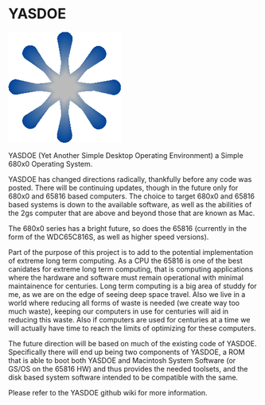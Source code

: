 # YASDOE

![alt text](https://github.com/David-SWUSA-RISCOS/YASDOE/raw/main/docs/gifs/logo.gif "YASDOE Logo")

YASDOE (Yet Another Simple Desktop Operating Environment) a Simple  680x0 Operating System.

YASDOE has changed directions radically, thankfully before any code was posted.  There will be continuing updates, though in the future only for 680x0 and 65816 based computers.  The choice to target 680x0 and 65816 based systems is down to the available software, as well as the abilities of the 2gs computer that are above and beyond those that are known as Mac.

The 680x0 series has a bright future, so does the 65816 (currently in the form of the WDC65C816S, as well as higher speed versions).

Part of the purpose of this project is to add to the potential implementation of extreme long term computing. As a CPU the 65816 is one of the best canidates for extreme long term computing, that is computing applications where the hardware and software must remain operational with minimal maintainence for centuries.  Long term computing is a big area of studdy for me, as we are on the edge of seeing deep space travel.  Also we live in a world where reducing all forms of waste is needed (we create way too much waste), keeping our computers in use for centuries will aid in reducing this waste.  Also if computers are used for centuries at a time we will actually have time to reach the limits of optimizing for these computers.

The future direction will be based on much of the existing code of YASDOE.  Specifically there will end up being two components of YASDOE, a ROM that is able to boot both YASDOE and Macintosh System Software (or GS/OS on the 65816 HW) and thus provides the needed toolsets, and the disk based system software intended to be compatible with the same.

Please refer to the YASDOE github wiki for more information.
